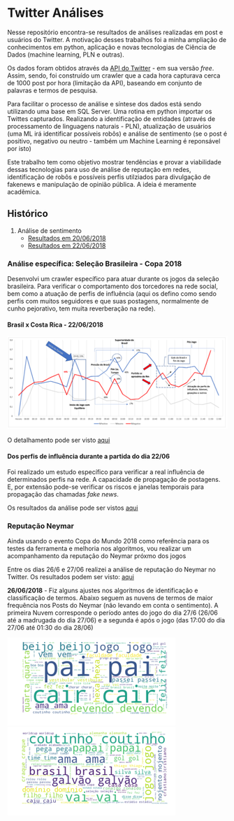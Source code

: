 # Twitter Análises

<p>
Nesse repositório encontra-se resultados de análises realizadas em post e usuários do Twitter. A motivação desses trabalhos foi a minha ampliação de conhecimentos em python, aplicação e novas tecnologias de Ciência de Dados (machine learning, PLN e outras).
</p>
<p>
Os dados foram obtidos através da  <a href='https://developer.twitter.com/en/docs/tweets/timelines/api-reference/get-statuses-user_timeline.html' target= '_blank'>API do Twitter</a> - em sua versão <i>free</i>. Assim, sendo, foi construído um crawler que a cada hora capturava cerca de 1000 post por hora (limitação da API), baseando em conjunto de palavras e termos de pesquisa.
</p>
<p>
Para facilitar o processo de análise e síntese dos dados está sendo utilizando uma base em SQL Server. Uma rotina em python importar os Twittes capturados. Realizando a identificação de entidades (através de processamento de linguagens naturais - PLN), atualização de usuários (uma ML irá identificar possíveis robôs) e análise de sentimento (se o post é positivo, negativo ou neutro - também um Machine Learning é reponsável por isto)
</p>

<p>
Este trabalho tem como objetivo mostrar tendências e provar a viabilidade dessas tecnologias para uso de análise de reputação em redes, identificação de robôs e possíveis perfis utilziados para divulgação de fakenews e manipulação de opinião pública. A ideia é meramente acadêmica.
</p>

## Histórico

<ol>
  <li> Análise de sentimento
      <ul>
         <li><a href='https://github.com/danielboliveira/TwitterAnalises/blob/master/Resultados%20An%C3%A1lise%20de%20Sentimentos%20-%2020062018.pdf'> Resultados em 20/06/2018 </a></li>
        <li> <a href='https://github.com/danielboliveira/TwitterAnalises/blob/master/An%C3%A1lise%20Sentimentos%20-%2022062018.pdf'> Resultados em 22/06/2018 </a></li>
    </ul>
  </li>
</ol>

### Análise específica: Seleção Brasileira - Copa 2018

<p>Desenvolvi um crawler específico para atuar durante os jogos da seleção brasileira. Para verificar o comportamento dos torcedores na rede social, bem como a atuação de perfis de influência (aqui os defino como sendo perfis com muitos seguidores e que suas postagens, normalmente de cunho pejorativo, tem muita reverberação na rede).</p>

#### Brasil x Costa Rica - 22/06/2018

<img src = 'https://github.com/danielboliveira/TwitterAnalises/blob/master/Analise_Sentimento_BrasilxCostaRica_22062018.png'>

<p> O detalhamento pode ser visto <a href='https://goo.gl/upWjCE'>aqui</a> </p>

#### Dos perfis de influência durante a partida do dia 22/06

<p> Foi realizado um estudo específico para verificar a real influência de determinados perfis na rede. A capacidade de propagação de postagens. E, por extensão pode-se verificar os riscos e janelas temporais para propagação das chamadas <i>fake news</i>.</p>
<p> Os resultados da análise pode ser vistos <a href='https://github.com/danielboliveira/TwitterAnalises/blob/master/An%C3%A1lise%20de%20perfis%20de%20influ%C3%AAncia%20no%20Twitter.pdf'> aqui </a>

### Reputação Neymar
<p>Ainda usando o evento Copa do Mundo 2018 como referência para os testes da ferramenta e melhoria nos algoritmos, vou realizar um acompanhamento da reputação do Neymar próxmo dos jogos</p>
<p>Entre os dias 26/6 e 27/06 realizei a análise de reputação do Neymar no Twitter. Os resultados podem ser visto: <a href='https://github.com/danielboliveira/TwitterAnalises/blob/master/Analise%20Neymar%2026-6%20a%2027-6.pdf'> aqui </a></p>

<p><b>26/06/2018</b> - Fiz alguns ajustes nos algoritmos de identificação e classificação de termos. Abaixo seguem as nuvens de termos de maior frequência nos Posts do Neymar (não levando em conta o sentimento). A primeira Nuvem corresponde o período antes do jogo do dia 27/6 (26/06 até a madrugada do dia 27/06) e a segunda é após o jogo (das 17:00 do dia 27/06 até 01:30 do dia 28/06)</p>

<img src='https://github.com/danielboliveira/TwitterAnalises/blob/master/imagens/Analise_Cloud_Words_Neymar_26062018.png'/>
</br>
<img src='https://github.com/danielboliveira/TwitterAnalises/blob/master/imagens/Analise_Cloud_Words_Neymar_27062018.png'/>
